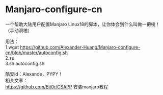# Manjaro-configure-cn
一个帮助大陆用户配置Manjaro Linux18的脚本，让你体会到什么叫做一把梭！（手动滑稽）

用法：  
1.wget https://github.com/Alexander-Huang/Manjaro-configure-cn/blob/master/autoconfig.sh  
2.su  
3.sh autoconfig.sh  

酷安id：Alexande，PYPY！  
相关文章：  
https://github.com/Bit0r/CSAPP 安装manjaro教程

